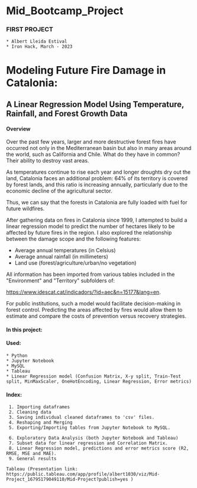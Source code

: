 # Mid_Bootcamp_Project

### FIRST PROJECT

    * Albert Lleida Estival
    * Iron Hack, March - 2023



# Modeling Future Fire Damage in Catalonia: 
## A Linear Regression Model Using Temperature, Rainfall, and Forest Growth Data



#### Overview

Over the past few years, larger and more destructive forest fires have occurred not only in the Mediterranean basin but also in many areas around the world, such as California and Chile. What do they have in common? Their ability to destroy vast areas.

As temperatures continue to rise each year and longer droughts dry out the land, Catalonia faces an additional problem: 64% of its territory is covered by forest lands, and this ratio is increasing annually, particularly due to the economic decline of the agricultural sector.

Thus, we can say that the forests in Catalonia are fully loaded with fuel for future wildfires.


After gathering data on fires in Catalonia since 1999, I attempted to build a linear regression model to predict the number of hectares likely to be affected by future fires in the region. I also explored the relationship between the damage scope and the following features:

- Average annual temperatures (in Celsius)
- Average annual rainfall (in millimeters)
- Land use (forest/agriculture/urban/no vegetation)

All information has been imported from various tables included in the "Environment" and "Territory" subfolders of:

https://www.idescat.cat/indicadors/?id=aec&n=15177&lang=en.

For public institutions, such a model would facilitate decision-making in forest control. Predicting the areas affected by fires would allow them to estimate and compare the costs of prevention versus recovery strategies.




#### In this project:

#### Used:

    * Python
    * Jupyter Notebook
    * MySQL
    * Tableau
    * Linear Regression model (Confusion Matrix, X-y split, Train-Test split, MinMaxScaler, OneHotEncoding, Linear Regression, Error metrics)


#### Index:

     1. Importing dataframes
     2. Cleaning data
     3. Saving individual cleaned dataframes to 'csv' files.
     4. Reshaping and Merging
     5. Exporting/Importing tables from Jupyter Notebook to MySQL.
     
     6. Exploratory Data Analysis (both Jupyter Notebook and Tableau)
     7. Subset data for linear regression and Correlation Matrix.
     8. Linear Regression model, predictions and error metrics score (R2, RMSE, MSE and MAE).
     9. General results

    Tableau (Presentation link: https://public.tableau.com/app/profile/albert1030/viz/Mid-Project_16795179049110/Mid-Project?publish=yes )


